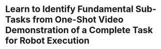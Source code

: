 # Learn to Identify Fundamental Sub-Tasks from One-Shot Video Demonstration of a Complete Task for Robot Execution
